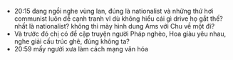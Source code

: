 - 20:15 đang ngồi nghe vùng lan, đúng là nationalist và những thứ hơi communist luôn dễ cạnh tranh vl dù không hiểu cái gì drive họ gắt thế? nhất là nationalist? không thì mày hình dung Ams với Chu về một đi?
- Và trước đó chị có đề cập truyện người Pháp nghèo, Hoa giàu yêu nhau, nghe giải cấu trúc ghê, đúng không ta?
- 20:59 mấy người xưa làm cách mạng văn hóa